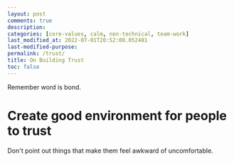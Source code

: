 ```yaml
---
layout: post
comments: true
description:
categories: [core-values, calm, non-technical, team-work]
last_modified_at: 2022-07-01T20:52:08.052481
last-modified-purpose:
permalink: /trust/
title: On Building Trust
toc: false
---
```


Remember word is bond.

# Create good environment for people to trust

Don't point out things that make them feel awkward of uncomfortable.
